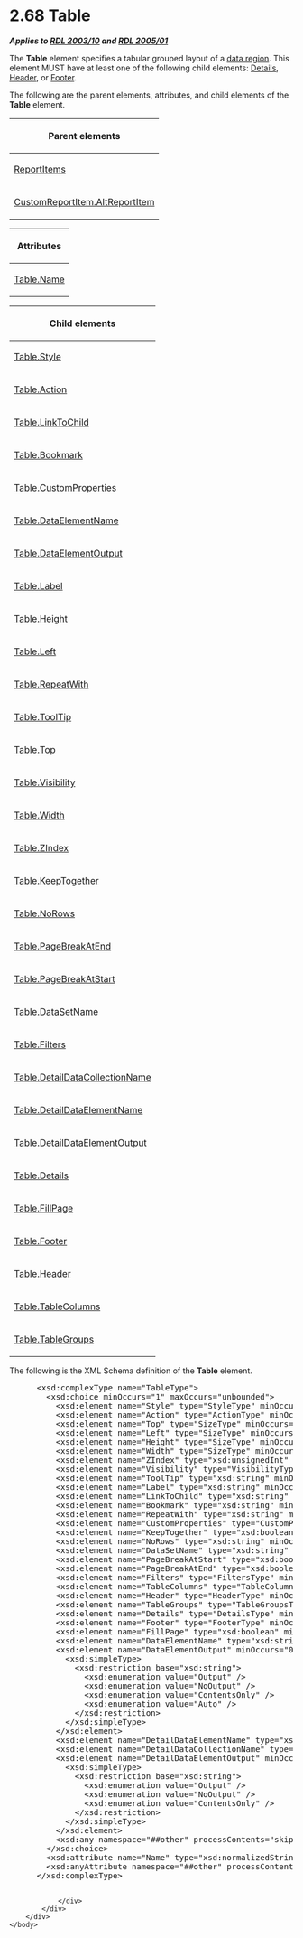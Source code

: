 <html dir="LTR" xmlns:mshelp="http://msdn.microsoft.com/mshelp" xmlns:ddue="http://ddue.schemas.microsoft.com/authoring/2003/5" xmlns:xlink="http://www.w3.org/1999/xlink" xmlns:tool="http://www.microsoft.com/tooltip">
    <head>
        <meta http-equiv="Content-Type" content="text/html; CHARSET=utf-8"></meta>
        <meta name="save" content="history"></meta>
        <title>2.68 Table</title>
        <xml>
            <mshelp:toctitle title="2.68 Table"></mshelp:toctitle>
            <mshelp:rltitle title="[MS-RDL]: Table"></mshelp:rltitle>
            <mshelp:keyword index="A" term="660db744-699e-4ca3-a2d6-a5cab4bcf9b0"></mshelp:keyword>
            <mshelp:attr name="DCSext.ContentType" value="open specification"></mshelp:attr>
            <mshelp:attr name="AssetID" value="660db744-699e-4ca3-a2d6-a5cab4bcf9b0"></mshelp:attr>
            <mshelp:attr name="TopicType" value="kbRef"></mshelp:attr>
            <mshelp:attr name="DCSext.Title" value="[MS-RDL]: Table" />
        </xml>
    </head>
    <body>
        <div id="header">
            <h1 class="heading">2.68 Table</h1>
        </div>
        <div id="mainSection">
            <div id="mainBody">
                <div id="allHistory" class="saveHistory"></div>
                <div id="sectionSection0" class="section" name="collapseableSection">
                    

<p><b><i>Applies to </i></b><a href="a7e2ad00-07c8-4f6d-80ab-3ad55df7b233.html"><b><i>RDL 2003/10</i></b></a><b>
<i>and </i></b><a href="3ebe2912-4958-4832-b391-cad1f5e13338.html"><b><i>RDL 2005/01</i></b></a></p>

<p>The <b>Table</b> element specifies a tabular grouped layout
of a <a href="b2482b3f-74ab-4ca8-a9e5-c07955011743.html#gt_6abb146e-d02e-45aa-a034-b25b23b0dd48">data region</a>. This
element MUST have at least one of the following child elements: <a href="10728959-73bf-46f9-b7a8-1b3612eda445.html">Details</a>, <a href="ac104947-f4a3-4119-85bb-386b6219d64b.html">Header</a>, or <a href="cbfd158a-39e9-437a-9c7b-875c87155583.html">Footer</a>.</p>

<p>The following are the parent elements, attributes, and child
elements of the <b>Table</b> element.</p>

<table>
 <thead>
  <tr>
   <th>
   <p>Parent elements</p>
   </th>
  </tr>
 </thead>
 <tr>
  <td>
  <p><a href="c5fef915-e842-43b4-91f9-56af4eb15be0.html">ReportItems</a></p>
  </td>
 </tr>
 <tr>
  <td>
  <p><a href="11d434bd-8755-4c3f-ba43-eaa4fed6a692.html">CustomReportItem.AltReportItem</a></p>
  </td>
 </tr>
</table>

<p> </p>

<table>
 <thead>
  <tr>
   <th>
   <p>Attributes</p>
   </th>
  </tr>
 </thead>
 <tr>
  <td>
  <p><a href="f0b4e16b-254f-4e6e-a580-5100466b7842.html">Table.Name</a></p>
  </td>
 </tr>
</table>

<p> </p>

<table>
 <thead>
  <tr>
   <th>
   <p>Child elements</p>
   </th>
  </tr>
 </thead>
 <tr>
  <td>
  <p><a href="b5d217f5-cea8-4a03-b676-83ff4d363b47.html">Table.Style</a></p>
  </td>
 </tr>
 <tr>
  <td>
  <p><a href="8674af79-860f-45a2-b803-e0c4d637008e.html">Table.Action</a></p>
  </td>
 </tr>
 <tr>
  <td>
  <p><a href="1178bf18-2060-46b8-b201-5c25735658d9.html">Table.LinkToChild</a></p>
  </td>
 </tr>
 <tr>
  <td>
  <p><a href="e5b0b35a-6477-47f6-a735-a9254ecafd5a.html">Table.Bookmark</a></p>
  </td>
 </tr>
 <tr>
  <td>
  <p><a href="3afcf4ce-2472-4277-bfba-01dccfd100a7.html">Table.CustomProperties</a></p>
  </td>
 </tr>
 <tr>
  <td>
  <p><a href="6585fba1-8ed8-4009-adc7-67841ef16c7b.html">Table.DataElementName</a></p>
  </td>
 </tr>
 <tr>
  <td>
  <p><a href="58ff5f75-4d19-4c9e-98fe-470ba9312192.html">Table.DataElementOutput</a></p>
  </td>
 </tr>
 <tr>
  <td>
  <p><a href="07593188-631a-4850-9003-2e4831e4bcc6.html">Table.Label</a></p>
  </td>
 </tr>
 <tr>
  <td>
  <p><a href="0c126014-9008-4b16-ade4-5d7e3094dac9.html">Table.Height</a></p>
  </td>
 </tr>
 <tr>
  <td>
  <p><a href="62714b7f-704b-4c36-b230-0d514045d4b8.html">Table.Left</a></p>
  </td>
 </tr>
 <tr>
  <td>
  <p><a href="a7fc1817-4923-4729-a609-fc106a07c3eb.html">Table.RepeatWith</a></p>
  </td>
 </tr>
 <tr>
  <td>
  <p><a href="b8987546-48c0-4f12-8e2d-c2614ae28a98.html">Table.ToolTip</a></p>
  </td>
 </tr>
 <tr>
  <td>
  <p><a href="a77c110c-1a17-442e-bf0e-52f8af626c64.html">Table.Top</a></p>
  </td>
 </tr>
 <tr>
  <td>
  <p><a href="9913f9b6-b86d-4580-a692-a10c4e6cd935.html">Table.Visibility</a></p>
  </td>
 </tr>
 <tr>
  <td>
  <p><a href="b3f4b92a-cbad-4c12-8865-26c4110f39a5.html">Table.Width</a></p>
  </td>
 </tr>
 <tr>
  <td>
  <p><a href="08c95af8-e546-4b07-9ae8-b6a2291560f9.html">Table.ZIndex</a></p>
  </td>
 </tr>
 <tr>
  <td>
  <p><a href="8cdad9f8-d7ef-402f-995f-51d58fd47585.html">Table.KeepTogether</a></p>
  </td>
 </tr>
 <tr>
  <td>
  <p><a href="b0e3ebba-4a66-44ac-9372-d6e65441044b.html">Table.NoRows</a></p>
  </td>
 </tr>
 <tr>
  <td>
  <p><a href="cbe6bee1-9bab-479d-baae-98ada83efd36.html">Table.PageBreakAtEnd</a></p>
  </td>
 </tr>
 <tr>
  <td>
  <p><a href="caf4fa8e-60fc-4632-b606-304554af5659.html">Table.PageBreakAtStart</a></p>
  </td>
 </tr>
 <tr>
  <td>
  <p><a href="b6c3ce4e-4d4e-404a-bac1-7bbc5b12bcf4.html">Table.DataSetName</a></p>
  </td>
 </tr>
 <tr>
  <td>
  <p><a href="f5964a82-d10c-4d0e-b010-8b069e51b94b.html">Table.Filters</a></p>
  </td>
 </tr>
 <tr>
  <td>
  <p><a href="5f07cb52-dacb-450e-96ea-1ad211c19e19.html">Table.DetailDataCollectionName</a></p>
  </td>
 </tr>
 <tr>
  <td>
  <p><a href="552569b3-c60b-44e3-ab5a-f83a0510320d.html">Table.DetailDataElementName</a></p>
  </td>
 </tr>
 <tr>
  <td>
  <p><a href="8e2f2871-381b-4b95-9614-527025b92a88.html">Table.DetailDataElementOutput</a></p>
  </td>
 </tr>
 <tr>
  <td>
  <p><a href="b0f989d3-7fa8-4257-9798-d9c79af0aa54.html">Table.Details</a></p>
  </td>
 </tr>
 <tr>
  <td>
  <p><a href="a2ba021c-9c1e-4e12-9cae-8fc7cadb592c.html">Table.FillPage</a></p>
  </td>
 </tr>
 <tr>
  <td>
  <p><a href="f1ce0578-1c9c-4e3e-961e-11ec658f8a76.html">Table.Footer</a></p>
  </td>
 </tr>
 <tr>
  <td>
  <p><a href="1fd27425-5def-45a3-9622-b8ef9e58bdc9.html">Table.Header</a></p>
  </td>
 </tr>
 <tr>
  <td>
  <p><a href="9e9ee33e-0197-4870-83a5-05c4939dc7c2.html">Table.TableColumns</a></p>
  </td>
 </tr>
 <tr>
  <td>
  <p><a href="1ca06205-00fb-44e9-9adc-ddb30b6437e9.html">Table.TableGroups</a></p>
  </td>
 </tr>
</table>

<p>The following is the XML Schema definition of the <b>Table</b>
element.</p>

<dl>
<dd>
<div><pre> &lt;xsd:complexType name=&quot;TableType&quot;&gt;
   &lt;xsd:choice minOccurs=&quot;1&quot; maxOccurs=&quot;unbounded&quot;&gt;
     &lt;xsd:element name=&quot;Style&quot; type=&quot;StyleType&quot; minOccurs=&quot;0&quot; /&gt;
     &lt;xsd:element name=&quot;Action&quot; type=&quot;ActionType&quot; minOccurs=&quot;0&quot; /&gt;
     &lt;xsd:element name=&quot;Top&quot; type=&quot;SizeType&quot; minOccurs=&quot;0&quot; /&gt;
     &lt;xsd:element name=&quot;Left&quot; type=&quot;SizeType&quot; minOccurs=&quot;0&quot; /&gt;
     &lt;xsd:element name=&quot;Height&quot; type=&quot;SizeType&quot; minOccurs=&quot;0&quot; /&gt;
     &lt;xsd:element name=&quot;Width&quot; type=&quot;SizeType&quot; minOccurs=&quot;0&quot; /&gt;
     &lt;xsd:element name=&quot;ZIndex&quot; type=&quot;xsd:unsignedInt&quot; minOccurs=&quot;0&quot; /&gt;
     &lt;xsd:element name=&quot;Visibility&quot; type=&quot;VisibilityType&quot; minOccurs=&quot;0&quot; /&gt;
     &lt;xsd:element name=&quot;ToolTip&quot; type=&quot;xsd:string&quot; minOccurs=&quot;0&quot; /&gt;
     &lt;xsd:element name=&quot;Label&quot; type=&quot;xsd:string&quot; minOccurs=&quot;0&quot; /&gt;
     &lt;xsd:element name=&quot;LinkToChild&quot; type=&quot;xsd:string&quot; minOccurs=&quot;0&quot; /&gt;
     &lt;xsd:element name=&quot;Bookmark&quot; type=&quot;xsd:string&quot; minOccurs=&quot;0&quot; /&gt;
     &lt;xsd:element name=&quot;RepeatWith&quot; type=&quot;xsd:string&quot; minOccurs=&quot;0&quot; /&gt;
     &lt;xsd:element name=&quot;CustomProperties&quot; type=&quot;CustomPropertiesType&quot; minOccurs=&quot;0&quot; /&gt;
     &lt;xsd:element name=&quot;KeepTogether&quot; type=&quot;xsd:boolean&quot; minOccurs=&quot;0&quot; /&gt;
     &lt;xsd:element name=&quot;NoRows&quot; type=&quot;xsd:string&quot; minOccurs=&quot;0&quot; /&gt;
     &lt;xsd:element name=&quot;DataSetName&quot; type=&quot;xsd:string&quot; minOccurs=&quot;0&quot; /&gt;
     &lt;xsd:element name=&quot;PageBreakAtStart&quot; type=&quot;xsd:boolean&quot; minOccurs=&quot;0&quot; /&gt;
     &lt;xsd:element name=&quot;PageBreakAtEnd&quot; type=&quot;xsd:boolean&quot; minOccurs=&quot;0&quot; /&gt;
     &lt;xsd:element name=&quot;Filters&quot; type=&quot;FiltersType&quot; minOccurs=&quot;0&quot; /&gt;
     &lt;xsd:element name=&quot;TableColumns&quot; type=&quot;TableColumnsType&quot; /&gt;
     &lt;xsd:element name=&quot;Header&quot; type=&quot;HeaderType&quot; minOccurs=&quot;0&quot; /&gt;
     &lt;xsd:element name=&quot;TableGroups&quot; type=&quot;TableGroupsType&quot; minOccurs=&quot;0&quot; /&gt;
     &lt;xsd:element name=&quot;Details&quot; type=&quot;DetailsType&quot; minOccurs=&quot;0&quot; /&gt;
     &lt;xsd:element name=&quot;Footer&quot; type=&quot;FooterType&quot; minOccurs=&quot;0&quot; /&gt;
     &lt;xsd:element name=&quot;FillPage&quot; type=&quot;xsd:boolean&quot; minOccurs=&quot;0&quot; /&gt;
     &lt;xsd:element name=&quot;DataElementName&quot; type=&quot;xsd:string&quot; minOccurs=&quot;0&quot; /&gt;
     &lt;xsd:element name=&quot;DataElementOutput&quot; minOccurs=&quot;0&quot;&gt;
       &lt;xsd:simpleType&gt;
         &lt;xsd:restriction base=&quot;xsd:string&quot;&gt;
           &lt;xsd:enumeration value=&quot;Output&quot; /&gt;
           &lt;xsd:enumeration value=&quot;NoOutput&quot; /&gt;
           &lt;xsd:enumeration value=&quot;ContentsOnly&quot; /&gt;
           &lt;xsd:enumeration value=&quot;Auto&quot; /&gt;
         &lt;/xsd:restriction&gt;
       &lt;/xsd:simpleType&gt;
     &lt;/xsd:element&gt;
     &lt;xsd:element name=&quot;DetailDataElementName&quot; type=&quot;xsd:string&quot; minOccurs=&quot;0&quot; /&gt;
     &lt;xsd:element name=&quot;DetailDataCollectionName&quot; type=&quot;xsd:string&quot; minOccurs=&quot;0&quot; /&gt;
     &lt;xsd:element name=&quot;DetailDataElementOutput&quot; minOccurs=&quot;0&quot;&gt;
       &lt;xsd:simpleType&gt;
         &lt;xsd:restriction base=&quot;xsd:string&quot;&gt;
           &lt;xsd:enumeration value=&quot;Output&quot; /&gt;
           &lt;xsd:enumeration value=&quot;NoOutput&quot; /&gt;
           &lt;xsd:enumeration value=&quot;ContentsOnly&quot; /&gt;
         &lt;/xsd:restriction&gt;
       &lt;/xsd:simpleType&gt;
     &lt;/xsd:element&gt;
     &lt;xsd:any namespace=&quot;##other&quot; processContents=&quot;skip&quot; /&gt;
   &lt;/xsd:choice&gt;
   &lt;xsd:attribute name=&quot;Name&quot; type=&quot;xsd:normalizedString&quot; use=&quot;required&quot; /&gt;
   &lt;xsd:anyAttribute namespace=&quot;##other&quot; processContents=&quot;skip&quot; /&gt;
 &lt;/xsd:complexType&gt;
  
</pre></div>
</dd></dl>


                </div>
            </div>
        </div>
    </body>
</html>